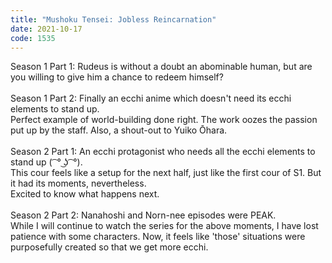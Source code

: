 ```yaml
---
title: "Mushoku Tensei: Jobless Reincarnation"
date: 2021-10-17
code: 1535
---
```

Season 1 Part 1: Rudeus is without a doubt an abominable human, but are you willing to give him a chance to redeem himself?
<br><br>
Season 1 Part 2: Finally an ecchi anime which doesn't need its ecchi elements to stand up.
<br>
Perfect example of world-building done right. The work oozes the passion put up by the staff. Also, a shout-out to Yuiko Ōhara.
<br><br>
Season 2 Part 1: An ecchi protagonist who needs all the ecchi elements to stand up ( ͡ ° ͜ʖ ͡ °).
<br>
This cour feels like a setup for the next half, just like the first cour of S1. But it had its moments, nevertheless.
<br>
Excited to know what happens next.
<br><br>
Season 2 Part 2: Nanahoshi and Norn-nee episodes were PEAK.
<br>
While I will continue to watch the series for the above moments, I have lost patience with some characters. Now, it feels like 'those' situations were purposefully created so that we get more ecchi.